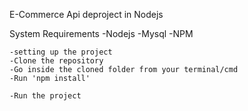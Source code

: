E-Commerce Api deproject in Nodejs

System Requirements
    -Nodejs
    -Mysql
    -NPM

    -setting up the project
    -Clone the repository
    -Go inside the cloned folder from your terminal/cmd
    -Run 'npm install'

    -Run the project